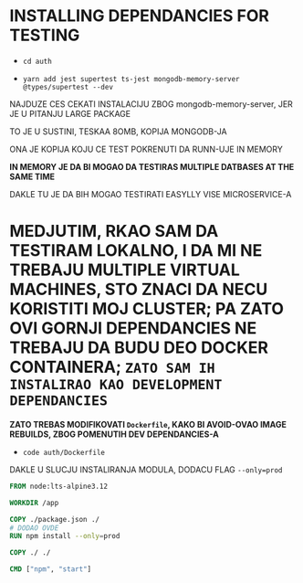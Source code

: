 # INSTALLING DEPENDANCIES FOR TESTING

- `cd auth`

- `yarn add jest supertest ts-jest mongodb-memory-server @types/supertest --dev`


NAJDUZE CES CEKATI INSTALACIJU ZBOG mongodb-memory-server, JER JE U PITANJU LARGE PACKAGE

TO JE U SUSTINI, TESKAA 8OMB, KOPIJA MONGODB-JA

ONA JE KOPIJA KOJU CE TEST POKRENUTI DA RUNN-UJE IN MEMORY

**IN MEMORY JE DA BI MOGAO DA TESTIRAS MULTIPLE DATBASES AT THE SAME TIME**

DAKLE TU JE DA BIH MOGAO TESTIRATI EASYLLY VISE MICROSERVICE-A

# MEDJUTIM, RKAO SAM DA TESTIRAM LOKALNO, I DA MI NE TREBAJU MULTIPLE VIRTUAL MACHINES, STO ZNACI DA NECU KORISTITI MOJ CLUSTER; PA ZATO OVI GORNJI DEPENDANCIES NE TREBAJU DA BUDU DEO DOCKER CONTAINERA; `ZATO SAM IH INSTALIRAO KAO DEVELOPMENT DEPENDANCIES`

**ZATO TREBAS MODIFIKOVATI `Dockerfile`, KAKO BI AVOID-OVAO IMAGE REBUILDS, ZBOG POMENUTIH DEV DEPENDANCIES-A**

- `code auth/Dockerfile`

DAKLE U SLUCJU INSTALIRANJA MODULA, DODACU FLAG `--only=prod`

```dockerfile
FROM node:lts-alpine3.12

WORKDIR /app

COPY ./package.json ./
# DODAO OVDE
RUN npm install --only=prod

COPY ./ ./

CMD ["npm", "start"]

```
